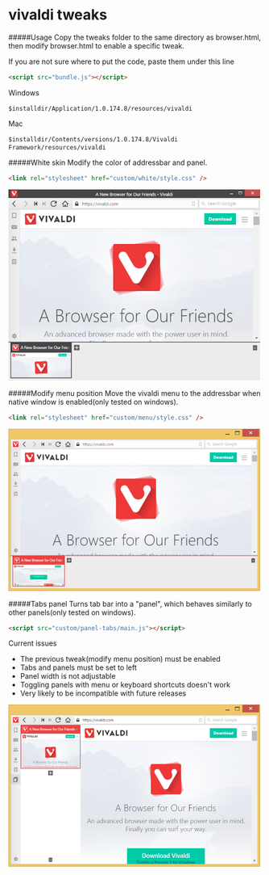 # vivaldi tweaks

#####Usage
Copy the tweaks folder to the same directory as browser.html, then modify browser.html to enable a specific tweak.

If you are not sure where to put the code, paste them under this line
````html
<script src="bundle.js"></script>
````

Windows
````
$installdir/Application/1.0.174.8/resources/vivaldi
````
Mac
````
$installdir/Contents/versions/1.0.174.8/Vivaldi Framework/resources/vivaldi
````

#####White skin
Modify the color of addressbar and panel.
````html
<link rel="stylesheet" href="custom/white/style.css" />
````
![](/screenshots/white.png?raw=true)

#####Modify menu position
Move the vivaldi menu to the addressbar when native window is enabled(only tested on windows).
````html
<link rel="stylesheet" href="custom/menu/style.css" />
````
![](/screenshots/menu.png?raw=true)

#####Tabs panel
Turns tab bar into a "panel", which behaves similarly to other panels(only tested on windows).
````html
<script src="custom/panel-tabs/main.js"></script>
````

Current issues

* The previous tweak(modify menu position) must be enabled
* Tabs and panels must be set to left
* Panel width is not adjustable
* Toggling panels with menu or keyboard shortcuts doesn't work
* Very likely to be incompatible with future releases

![](/screenshots/panel-tabs.png?raw=true)
